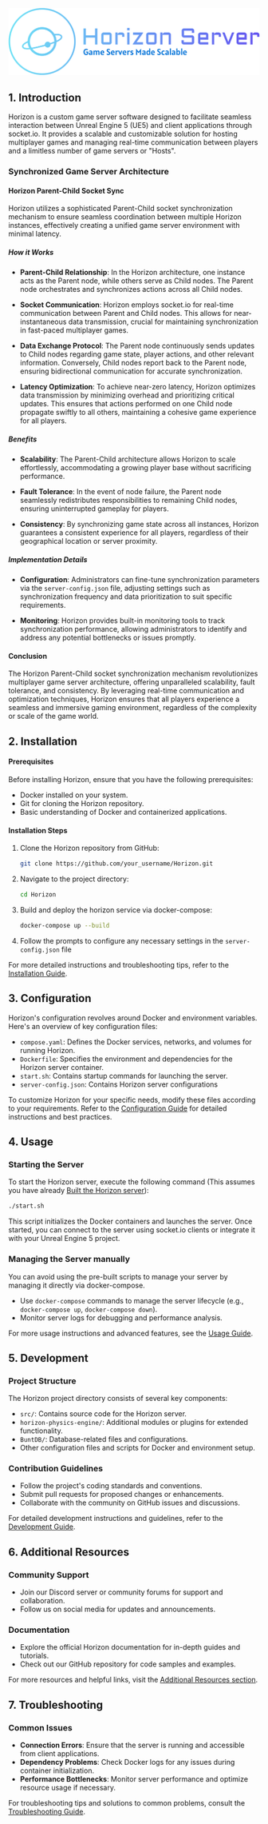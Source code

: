 ![horizon-server-high-resolution-logo-transparent](branding\horizon-server-high-resolution-logo-transparent.png)
## 1. Introduction

Horizon is a custom game server software designed to facilitate seamless interaction between Unreal Engine 5 (UE5) and client applications through socket.io. It provides a scalable and customizable solution for hosting multiplayer games and managing real-time communication between players and a limitless number of game servers or "Hosts".

### Synchronized Game Server Architecture

#### Horizon Parent-Child Socket Sync

Horizon utilizes a sophisticated Parent-Child socket synchronization mechanism to ensure seamless coordination between multiple Horizon instances, effectively creating a unified game server environment with minimal latency.

##### How it Works

- **Parent-Child Relationship**: In the Horizon architecture, one instance acts as the Parent node, while others serve as Child nodes. The Parent node orchestrates and synchronizes actions across all Child nodes.

- **Socket Communication**: Horizon employs socket.io for real-time communication between Parent and Child nodes. This allows for near-instantaneous data transmission, crucial for maintaining synchronization in fast-paced multiplayer games.

- **Data Exchange Protocol**: The Parent node continuously sends updates to Child nodes regarding game state, player actions, and other relevant information. Conversely, Child nodes report back to the Parent node, ensuring bidirectional communication for accurate synchronization.

- **Latency Optimization**: To achieve near-zero latency, Horizon optimizes data transmission by minimizing overhead and prioritizing critical updates. This ensures that actions performed on one Child node propagate swiftly to all others, maintaining a cohesive game experience for all players.

##### Benefits

- **Scalability**: The Parent-Child architecture allows Horizon to scale effortlessly, accommodating a growing player base without sacrificing performance.

- **Fault Tolerance**: In the event of node failure, the Parent node seamlessly redistributes responsibilities to remaining Child nodes, ensuring uninterrupted gameplay for players.

- **Consistency**: By synchronizing game state across all instances, Horizon guarantees a consistent experience for all players, regardless of their geographical location or server proximity.

##### Implementation Details

- **Configuration**: Administrators can fine-tune synchronization parameters via the `server-config.json` file, adjusting settings such as synchronization frequency and data prioritization to suit specific requirements.

- **Monitoring**: Horizon provides built-in monitoring tools to track synchronization performance, allowing administrators to identify and address any potential bottlenecks or issues promptly.

#### Conclusion

The Horizon Parent-Child socket synchronization mechanism revolutionizes multiplayer game server architecture, offering unparalleled scalability, fault tolerance, and consistency. By leveraging real-time communication and optimization techniques, Horizon ensures that all players experience a seamless and immersive gaming environment, regardless of the complexity or scale of the game world.

## 2. Installation

#### Prerequisites
Before installing Horizon, ensure that you have the following prerequisites:

- Docker installed on your system.
- Git for cloning the Horizon repository.
- Basic understanding of Docker and containerized applications.

#### Installation Steps

1. Clone the Horizon repository from GitHub:

    ```bash
    git clone https://github.com/your_username/Horizon.git
    ```

2. Navigate to the project directory:

    ```bash
    cd Horizon
    ```

3. Build and deploy the horizon service via docker-compose:

    ```bash
    docker-compose up --build
    ```

4. Follow the prompts to configure any necessary settings in the `server-config.json` file

For more detailed instructions and troubleshooting tips, refer to the [Installation Guide](installation.md).

## 3. Configuration

Horizon's configuration revolves around Docker and environment variables. Here's an overview of key configuration files:

- `compose.yaml`: Defines the Docker services, networks, and volumes for running Horizon.
- `Dockerfile`: Specifies the environment and dependencies for the Horizon server container.
- `start.sh`: Contains startup commands for launching the server.
- `server-config.json`: Contains Horizon server configurations

To customize Horizon for your specific needs, modify these files according to your requirements. Refer to the [Configuration Guide](configuration.md) for detailed instructions and best practices.

## 4. Usage

### Starting the Server

To start the Horizon server, execute the following command (This assumes you have already [Built the Horizon server](#installation-steps)):

```bash
./start.sh
```

This script initializes the Docker containers and launches the server. Once started, you can connect to the server using socket.io clients or integrate it with your Unreal Engine 5 project.

### Managing the Server manually
You can avoid using the pre-built scripts to manage your server by managing it directly via docker-compose.

- Use `docker-compose` commands to manage the server lifecycle (e.g., `docker-compose up`, `docker-compose down`).
- Monitor server logs for debugging and performance analysis.

For more usage instructions and advanced features, see the [Usage Guide](usage.md).

## 5. Development

### Project Structure

The Horizon project directory consists of several key components:

- `src/`: Contains source code for the Horizon server.
- `horizon-physics-engine/`: Additional modules or plugins for extended functionality.
- `BuntDB/`: Database-related files and configurations.
- Other configuration files and scripts for Docker and environment setup.

### Contribution Guidelines

- Follow the project's coding standards and conventions.
- Submit pull requests for proposed changes or enhancements.
- Collaborate with the community on GitHub issues and discussions.

For detailed development instructions and guidelines, refer to the [Development Guide](development.md).

## 6. Additional Resources

### Community Support

- Join our Discord server or community forums for support and collaboration.
- Follow us on social media for updates and announcements.

### Documentation

- Explore the official Horizon documentation for in-depth guides and tutorials.
- Check out our GitHub repository for code samples and examples.

For more resources and helpful links, visit the [Additional Resources section](resources.md).

## 7. Troubleshooting

### Common Issues

- **Connection Errors**: Ensure that the server is running and accessible from client applications.
- **Dependency Problems**: Check Docker logs for any issues during container initialization.
- **Performance Bottlenecks**: Monitor server performance and optimize resource usage if necessary.

For troubleshooting tips and solutions to common problems, consult the [Troubleshooting Guide](troubleshooting.md).

